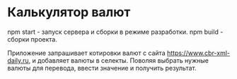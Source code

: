 # Калькулятор валют

npm start - запуск сервера и сборки в режиме разработки.
npm build - сборки проекта.

Приложение запрашивает котировки валют с сайта https://www.cbr-xml-daily.ru, 
и добавляет валюты в селекты. Поволяя выбрать нужные валюты для перевода, 
ввести значение и получить результат.
